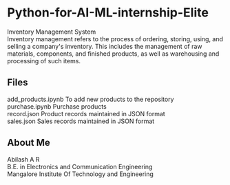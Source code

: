 # Python-for-AI-ML-internship-Elite
Inventory Management System<br />
Inventory management refers to the process of ordering, storing, using, and selling a company's inventory. This includes the management of raw materials, components, and finished products, as well as warehousing and processing of such items.<br />
## Files
add_products.ipynb        To add new products to the repository<br />
purchase.ipynb            Purchase products<br />
record.json               Product records maintained in JSON format <br />
sales.json                Sales records maintained in JSON format<br />

## About Me
Abilash A R<br />
B.E. in Electronics and Communication Engineering <br />
Mangalore Institute Of Technology and Engineering<br />
